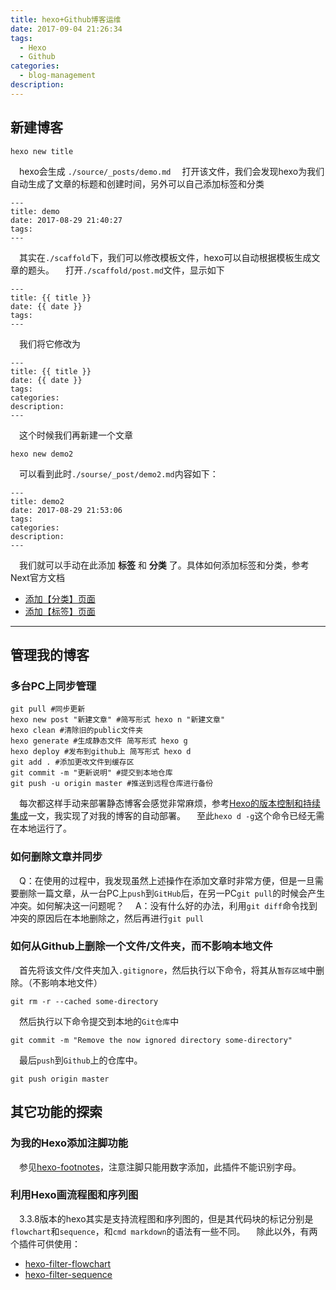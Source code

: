 ```yaml
---
title: hexo+Github博客运维
date: 2017-09-04 21:26:34
tags:
  - Hexo
  - Github
categories: 
  - blog-management
description: 
---
```

<!-- more -->

## 新建博客

```
hexo new title
```
&ensp;&ensp;hexo会生成 `./source/_posts/demo.md`
&ensp;&ensp;打开该文件，我们会发现hexo为我们自动生成了文章的标题和创建时间，另外可以自己添加标签和分类
```
---
title: demo
date: 2017-08-29 21:40:27
tags:
---
```
&ensp;&ensp;其实在`./scaffold`下，我们可以修改模板文件，hexo可以自动根据模板生成文章的题头。
&ensp;&ensp;打开`./scaffold/post.md`文件，显示如下
```
---
title: {{ title }}
date: {{ date }}
tags:
---
```
&ensp;&ensp;我们将它修改为
```
---
title: {{ title }}
date: {{ date }}
tags:
categories:
description:
---
```
&ensp;&ensp;这个时候我们再新建一个文章
```
hexo new demo2
```
&ensp;&ensp;可以看到此时`./sourse/_post/demo2.md`内容如下：
```
---
title: demo2
date: 2017-08-29 21:53:06
tags:
categories:
description:
---
```
&ensp;&ensp;我们就可以手动在此添加 **标签** 和 **分类** 了。具体如何添加标签和分类，参考Next官方文档

 - [添加【分类】页面](http://theme-next.iissnan.com/theme-settings.html#categories-page)
 - [添加【标签】页面](http://theme-next.iissnan.com/theme-settings.html#tags-page)

---
## 管理我的博客
### 多台PC上同步管理
```
git pull #同步更新 
hexo new post "新建文章" #简写形式 hexo n "新建文章" 
hexo clean #清除旧的public文件夹 
hexo generate #生成静态文件 简写形式 hexo g 
hexo deploy #发布到github上 简写形式 hexo d 
git add . #添加更改文件到缓存区 
git commit -m "更新说明" #提交到本地仓库 
git push -u origin master #推送到远程仓库进行备份
```
&ensp;&ensp;每次都这样手动来部署静态博客会感觉非常麻烦，参考[Hexo的版本控制和持续集成](https://formulahendry.github.io/2016/12/04/hexo-ci/)一文，我实现了对我的博客的自动部署。
&ensp;&ensp;至此`hexo d -g`这个命令已经无需在本地运行了。

### 如何删除文章并同步
&ensp;&ensp;Q：在使用的过程中，我发现虽然上述操作在添加文章时非常方便，但是一旦需要删除一篇文章，从一台PC上`push`到`GitHub`后，在另一PC`git pull`的时候会产生冲突。如何解决这一问题呢？
&ensp;&ensp;A：没有什么好的办法，利用`git diff`命令找到冲突的原因后在本地删除之，然后再进行`git pull`

### 如何从Github上删除一个文件/文件夹，而不影响本地文件
&ensp;&ensp;首先将该文件/文件夹加入`.gitignore`，然后执行以下命令，将其从`暂存区域`中删除。（不影响本地文件）

    git rm -r --cached some-directory

&ensp;&ensp;然后执行以下命令提交到本地的`Git仓库`中

    git commit -m "Remove the now ignored directory some-directory"

&ensp;&ensp;最后`push`到`Github`上的仓库中。

    git push origin master

## 其它功能的探索
### 为我的Hexo添加注脚功能
&ensp;&ensp;参见[hexo-footnotes](https://github.com/LouisBarranqueiro/hexo-footnotes)，注意注脚只能用数字添加，此插件不能识别字母。

### 利用Hexo画流程图和序列图
&ensp;&ensp;3.3.8版本的hexo其实是支持流程图和序列图的，但是其代码块的标记分别是`flowchart`和`sequence`，和`cmd markdown`的语法有一些不同。
&ensp;&ensp;除此以外，有两个插件可供使用：

 - [hexo-filter-flowchart](https://github.com/bubkoo/hexo-filter-flowchart)
 - [hexo-filter-sequence](https://github.com/bubkoo/hexo-filter-sequence)
